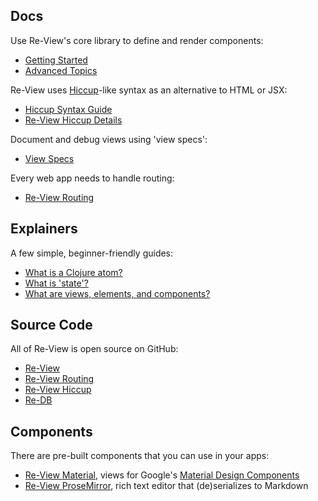 
## Docs

Use Re-View's core library to define and render components:

- [Getting Started](re-view/getting-started)
- [Advanced Topics](re-view/advanced-topics)

Re-View uses [Hiccup](https://github.com/weavejester/hiccup)-like syntax as an alternative to HTML or JSX:

- [Hiccup Syntax Guide](hiccup/syntax-guide)
- [Re-View Hiccup Details](hiccup/overview)

Document and debug views using 'view specs':

- [View Specs](re-view/view-specs)

Every web app needs to handle routing:

- [Re-View Routing](routing)

## Explainers 

A few simple, beginner-friendly guides:

- [What is a Clojure atom?](explainers/atoms)
- [What is 'state'?](explainers/state)
- [What are views, elements, and components?](explainers/views-elements-components)

## Source Code

All of Re-View is open source on GitHub:

- [Re-View](https://www.github.com/re-view/re-view)
- [Re-View Routing](https://www.github.com/re-view/re-view-routing)
- [Re-View Hiccup](https://www.github.com/re-view/re-view-hiccup)
- [Re-DB](https://www.github.com/re-view/re-db)

## Components

There are pre-built components that you can use in your apps:

- [Re-View Material](https://www.github.com/re-view/re-view-material), views for Google's [Material Design Components](https://github.com/material-components/material-components-web)
- [Re-View ProseMirror](https://www.github.com/re-view/re-view-prosemirror), rich text editor that (de)serializes to Markdown

